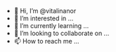 - 👋 Hi, I’m @vitalinanor
- 👀 I’m interested in ...
- 🌱 I’m currently learning ...
- 💞️ I’m looking to collaborate on ...
- 📫 How to reach me ...

<!---
vitalinanor/vitalinanor is a ✨ special ✨ repository because its `README.md` (this file) appears on your GitHub profile.
You can click the Preview link to take a look at your changes.
--->
